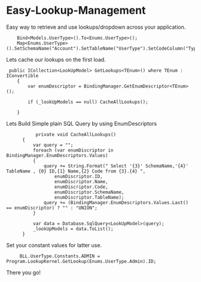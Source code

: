 # Easy-Lookup-Management
Easy way to retrieve and use lookups/dropdown across your application. 


        Bind<Models.UserType>().To<Enums.UserType>();
        Map<Enums.UserType>().SetSchemaName("Account").SetTableName("UserType").SetCodeColumn("Type").SetNameColumn("Type").SetIdColumn("ID");


Lets cache our lookups on the first load.

     public ICollection<LookUpModel> GetLookups<TEnum>() where TEnum : IConvertible
        {
            var enumDescriptor = BindingManager.GetEnumDescriptor<TEnum>();

            if (_lookUpModels == null) CacheAllLookups(); 

        }

Lets Build Simple plain SQL Query by using EnumDescriptors 

               private void CacheAllLookups()
          {
              var query = "";
              foreach (var enumDiscriptor in BindingManager.EnumDescriptors.Values)
              {
                  query += String.Format(" Select '{3}' SchemaName,'{4}' TableName , {0} ID,{1} Name,{2} Code from {3}.{4} ",
                      enumDiscriptor.ID,
                      enumDiscriptor.Name,
                      enumDiscriptor.Code,
                      enumDiscriptor.SchemaName,
                      enumDiscriptor.TableName);
                  query += (BindingManager.EnumDescriptors.Values.Last() == enumDiscriptor) ? "" : "UNION";
              }

              var data = Database.SqlQuery<LookUpModel>(query);  
              _lookUpModels = data.ToList();
          }

Set your constant values for latter use.

         BLL.UserType.Constants.ADMIN = Program.LookupKernel.GetLookup(Enums.UserType.Admin).ID;      
         
 There you go!        



